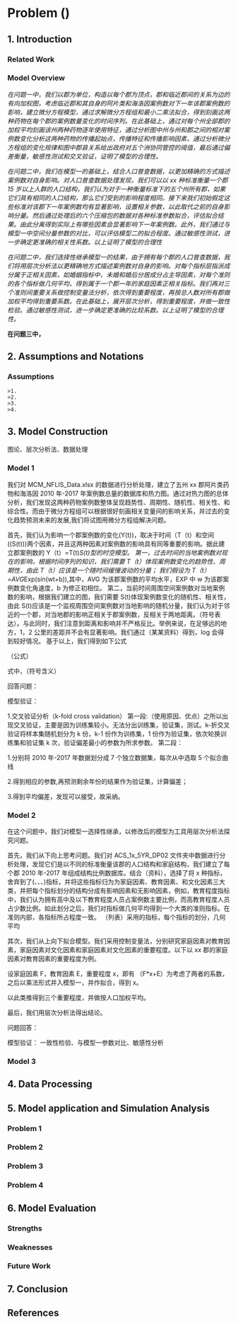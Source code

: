 # Problem ()

## 1. Introduction

### Related Work

### Model Overview

_在问题一中，我们以郡为单位，构造以每个郡为顶点，郡和临近郡间的关系为边的有向加权图，考虑临近郡和其自身的阿片类和海洛因案例数对下一年该郡案例数的影响，建立微分方程模型，通过求解微分方程组和最小二乘法拟合，得到刻画这两种药物在每个郡的案例数量变化的时间序列。在此基础上，通过对每个州全部郡的加权平均刻画该州两种药物逐年使用特征，通过分析图中州与州和郡之间的相对案例数变化分析这两种药物的传播起始点，传播特征和传播影响因素，通过分析微分方程组的变化规律和图中郡县关系给出政府对五个洲协同管控的阈值，最后通过偏差衡量，敏感性测试和交叉验证，证明了模型的合理性。_

_在问题二中，我们在模型一的基础上，结合人口普查数据，以更加精确的方式描述案例数对自身影响。对人口普查数据处理发现，我们可以以 xx 种标准衡量一个郡 15 岁以上人群的人口结构，我们认为对于一种衡量标准下的五个州所有郡，如果它们具有相同的人口结构，那么它们受到的影响程度相同。接下来我们初始假定这些标准对该郡下一年案例数均有显著影响，设置相关参数，以此取代之前的自身影响分量。然后通过处理后的六个压缩包的数据对各种标准参数拟合，评估拟合结果。由此分离得到实际上有哪些因素会显著影响下一年案例数。此外，我们通过与模型一中空间分量参数的对比，可以评估模型二的拟合程度。通过敏感性测试，进一步确定更准确的相关性系数。以上证明了模型的合理性_

_在问题二中，我们选择性继承模型一的结果，由于拥有每个郡的人口普查数据，我们将用层次分析法以更精确地方式描述案例数对自身的影响。对每个指标层指派成分属于正相关因素，如婚姻指标中，未婚和婚后分居成分占主导因素，对每个准则的各个指标做几何平均，得到属于一个郡一年的家庭因素正相关指标。我们再对三个准则间重要关系做控制变量法分析，依次得到重要程度，再按总人数对所有郡做加权平均得到重要系数。在此基础上，展开层次分析，得到重要程度，并做一致性检验。通过敏感性测试，进一步确定更准确的比较系数。以上证明了模型的合理性。_

**在问题三中，**

## 2. Assumptions and Notations

### Assumptions

```
>1.
>2.
>3.
>4.
```

## 3. Model Construction

图论、层次分析法、数据处理

### Model 1

我们对 MCM_NFLIS_Data.xlsx 的数据进行分析处理，建立了五州 xx 郡阿片类药物和海洛因 2010 年-2017 年案例数总量的数据库和热力图。通过对热力图的总体分析，我们发现这两种药物案例数整体呈现趋势性、周期性、随机性、相关性、和综合性。而由于微分方程组可以根据很好刻画相关变量间的影响关系，并过去的变化趋势预测未来的发展,我们将试图用微分方程组解决问题。

首先，我们认为影响一个郡案例数的变化(Y(t))，取决于时间（T（t）和空间((S(t)))两个因素，并且这两种因素对案例数的影响具有同等重要的影响。据此建立郡案例数的 Y（t）=T(t)*S(t)型的时空模型。
第一，过去时间的当地案例数对现在的影响，根据时间序列的知识，我们需要 T（t）体现案例数变化的趋势性、周期性，由此 T（t）应该是一个随时间缓慢波动的分量；
我们假设为 T（t）=AVG*Exp(sin(wt+b)),其中，AVG 为该郡案例数的平均水平，EXP 中 w 为该郡案例数变化角速度，b 为修正初相位。
第二，当前时间周围空间案例数对当地案例数的影响，根据我们建立的图，我们需要 S(t)体现案例数变化的随机性、相关性，由此 S(t)应该是一个监视周围空间案例数对当地影响的随机分量，我们认为对于邻近的一个郡，对当地郡的影响正相关于郡案例数，反相关于两地距离。（符号表达）。与此同时，我们注意到距离和影响并不严格反比。举例来说，在足够远的地方，1，2 公里的差距并不会有显著影响。我们通过（某某资料）得到，log 会得到较好情况。
基于以上，我们得到如下公式

（公式）

式中，（符号含义）

回答问题：

模型验证：

1.交叉验证分析（k-fold cross validation）
第一段:（使用原因、优点）之所以出现交叉验证，主要是因为训练集较小。无法分出训练集，验证集，测试。k-折交叉验证将样本集随机划分为 k 份，k-1 份作为训练集，1 份作为验证集，依次轮换训练集和验证集 k 次，验证偏差最小的参数为所求参数。
第二段：

1.分别将 2010 年-2017 年数据划分成 7 个独立数据集，每次从中选取 5 个拟合曲线

2.得到相应的参数,再预测剩余年份的结果作为验证集，计算偏差；

3.得到平均偏差，发现可以接受，故采纳。

### Model 2

在这个问题中，我们对模型一选择性继承，以修改后的模型为工具用层次分析法探究问题。

首先，我们从下向上思考问题。我们对 ACS_1x_5YR_DP02 文件夹中数据进行分析处理，发现它们是以不同的标准衡量该郡的人口结构和家庭结构，我们建立了每个郡 2010 年-2017 年组成结构比例数据库。结合（资料），选择了将 x 种指标，舍弃到了(、、、)指标，并将这些指标归为为家庭因素、教育因素、和文化因素三大类，并把每个指标划分的结构分成有影响因素和无影响因素，例如，教育程度指标中，我们认为拥有高中及以下教育程度人员占案例数主要比例，而高教育程度人员占少数比例。如此划分之后，我们对指标做几何平均得到一个大类的准则指标。在准则内部，各指标所占程度一致。
（列表）采用的指标，每个指标的划分，几何平均

其次，我们从上向下拟合模型。我们采用控制变量法，分别研究家庭因素对教育因素，家庭因素对文化因素和家庭因素对文化因素的重要程度。以下以 xx 郡的家庭因素对教育因素的重要程度为例。

设家庭因素 F，教育因素 E，重要程度 x，即有 （F\*x+E）为考虑了两者的系数，之后以乘法形式并入模型一，并作拟合，得到 x。

以此类推得到三个重要程度，并做按人口加权平均。

最后，我们用层次分析法得出结论。

问题回答：

模型验证：
一致性检验、与模型一参数对比、敏感性分析

### Model 3

## 4. Data Processing

## 5. Model application and Simulation Analysis

### Problem 1

### Problem 2

### Problem 3

### Problem 4

## 6. Model Evaluation

### Strengths

### Weaknesses

### Future Work

## 7. Conclusion

## References
